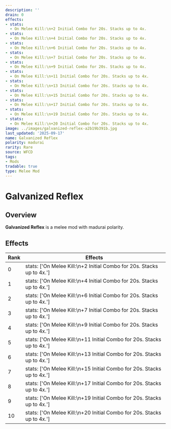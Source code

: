 ```yaml
---
description: ''
drain: 0
effects:
- stats:
  - On Melee Kill:\n+2 Initial Combo for 20s. Stacks up to 4x.
- stats:
  - On Melee Kill:\n+4 Initial Combo for 20s. Stacks up to 4x.
- stats:
  - On Melee Kill:\n+6 Initial Combo for 20s. Stacks up to 4x.
- stats:
  - On Melee Kill:\n+7 Initial Combo for 20s. Stacks up to 4x.
- stats:
  - On Melee Kill:\n+9 Initial Combo for 20s. Stacks up to 4x.
- stats:
  - On Melee Kill:\n+11 Initial Combo for 20s. Stacks up to 4x.
- stats:
  - On Melee Kill:\n+13 Initial Combo for 20s. Stacks up to 4x.
- stats:
  - On Melee Kill:\n+15 Initial Combo for 20s. Stacks up to 4x.
- stats:
  - On Melee Kill:\n+17 Initial Combo for 20s. Stacks up to 4x.
- stats:
  - On Melee Kill:\n+19 Initial Combo for 20s. Stacks up to 4x.
- stats:
  - On Melee Kill:\n+20 Initial Combo for 20s. Stacks up to 4x.
image: ../images/galvanized-reflex-a2b19b391b.jpg
last_updated: '2025-09-17'
name: Galvanized Reflex
polarity: madurai
rarity: Rare
source: WFCD
tags:
- Mods
tradable: true
type: Melee Mod
---
```


# Galvanized Reflex

## Overview

**Galvanized Reflex** is a melee mod with madurai polarity.

## Effects

| Rank | Effects |
|------|----------|
| 0 | stats: ['On Melee Kill:\\n+2 Initial Combo for 20s. Stacks up to 4x.'] |
| 1 | stats: ['On Melee Kill:\\n+4 Initial Combo for 20s. Stacks up to 4x.'] |
| 2 | stats: ['On Melee Kill:\\n+6 Initial Combo for 20s. Stacks up to 4x.'] |
| 3 | stats: ['On Melee Kill:\\n+7 Initial Combo for 20s. Stacks up to 4x.'] |
| 4 | stats: ['On Melee Kill:\\n+9 Initial Combo for 20s. Stacks up to 4x.'] |
| 5 | stats: ['On Melee Kill:\\n+11 Initial Combo for 20s. Stacks up to 4x.'] |
| 6 | stats: ['On Melee Kill:\\n+13 Initial Combo for 20s. Stacks up to 4x.'] |
| 7 | stats: ['On Melee Kill:\\n+15 Initial Combo for 20s. Stacks up to 4x.'] |
| 8 | stats: ['On Melee Kill:\\n+17 Initial Combo for 20s. Stacks up to 4x.'] |
| 9 | stats: ['On Melee Kill:\\n+19 Initial Combo for 20s. Stacks up to 4x.'] |
| 10 | stats: ['On Melee Kill:\\n+20 Initial Combo for 20s. Stacks up to 4x.'] |

